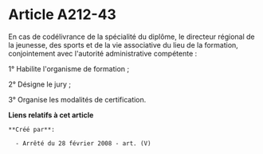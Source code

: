 # Article A212-43

En cas de codélivrance de la spécialité du diplôme, le directeur régional de la jeunesse, des sports et de la vie associative
du lieu de la formation, conjointement avec l'autorité administrative compétente :

1° Habilite l'organisme de formation ;

2° Désigne le jury ;

3° Organise les modalités de certification.

**Liens relatifs à cet article**

	**Créé par**:

	  - Arrêté du 28 février 2008 - art. (V)
